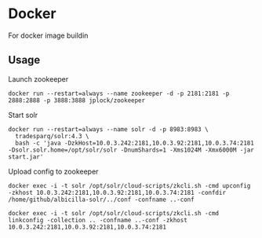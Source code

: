 # Docker
For docker image buildin

## Usage

Launch zookeeper

```
docker run --restart=always --name zookeeper -d -p 2181:2181 -p 2888:2888 -p 3888:3888 jplock/zookeeper
```

Start solr

```
docker run --restart=always --name solr -d -p 8983:8983 \
  tradesparq/solr:4.3 \
  bash -c 'java -DzkHost=10.0.3.242:2181,10.0.3.92:2181,10.0.3.74:2181 -Dsolr.solr.home=/opt/solr/solr -DnumShards=1 -Xms1024M -Xmx6000M -jar start.jar'
```

Upload config to zookeeper

```
docker exec -i -t solr /opt/solr/cloud-scripts/zkcli.sh -cmd upconfig -zkhost 10.0.3.242:2181,10.0.3.92:2181,10.0.3.74:2181 -confdir /home/github/albicilla-solr/../conf -confname ..-conf

docker exec -i -t solr /opt/solr/cloud-scripts/zkcli.sh -cmd linkconfig -collection .. -confname ..-conf -zkhost 10.0.3.242:2181,10.0.3.92:2181,10.0.3.74:2181
```
